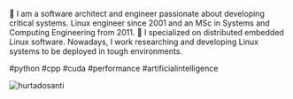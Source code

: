 🌱 I am a software architect and engineer passionate about developing critical systems. Linux engineer since 2001 and an MSc in Systems and Computing Engineering from 2011. 🔭 I specialized on distributed embedded Linux software. Nowadays, I work researching and developing Linux systems to be deployed in tough environments. 

#python #cpp #cuda #performance #artificialintelligence

![hurtadosanti](https://cr-ss-service.azurewebsites.net/api/ScreenShot?widget=summary&username=hurtadosanti&show-avatar=false&style=--header-bg-color:%23000;--border-radius:0px)
